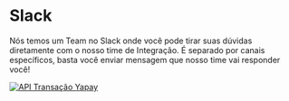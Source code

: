 # Slack

Nós temos um Team no Slack onde você pode tirar suas dúvidas diretamente com o nosso time de Integração. É separado por canais específicos, basta você enviar mensagem que nosso time vai responder você! 

<a href="https://join.slack.com/t/yapayintegracao/shared_invite/enQtNzIxNDM1NzM5MDQ2LWQ2M2UwMzFhMWNiYWEwYjRlZWU0MTA4ZmQxZDY3NGUzMTZiZTY3NDFmNmRiMTQ5NDBlZTg3YzViNDllNDRiOTk" target="_blank">![API Transação Yapay](/images/slack-integracao-yapay.png "Acesse o Team Slack Integração Yapay")</a>
